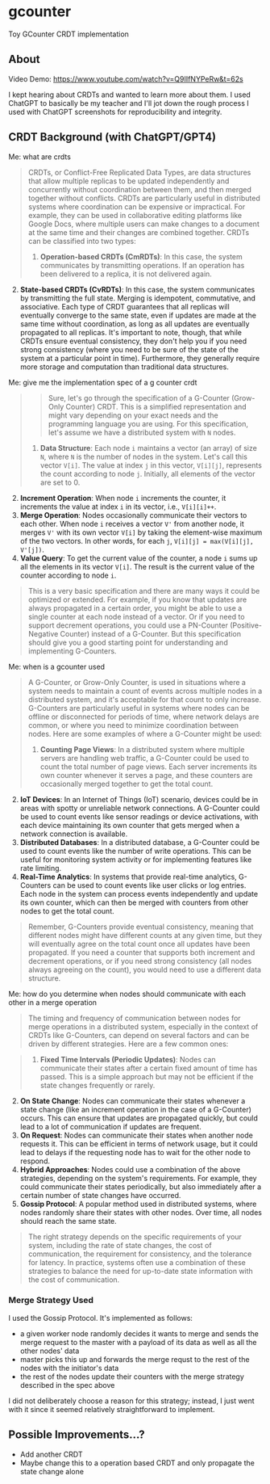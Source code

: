 # gcounter

Toy GCounter CRDT implementation

## About 

Video Demo: https://www.youtube.com/watch?v=Q9IIfNYPeRw&t=62s

I kept hearing about CRDTs and wanted to learn more about them. I
used ChatGPT to basically be my teacher and I'll jot down the 
rough process I used with ChatGPT screenshots for reproducibility and 
integrity.

## CRDT Background (with ChatGPT/GPT4)

Me: what are crdts
> CRDTs, or Conflict-Free Replicated Data Types, are data structures that allow multiple replicas to be updated independently and concurrently without coordination between them, and then merged together without conflicts.
CRDTs are particularly useful in distributed systems where coordination can be expensive or impractical. For example, they can be used in collaborative editing platforms like Google Docs, where multiple users can make changes to a document at the same time and their changes are combined together.
CRDTs can be classified into two types:
> 1. **Operation-based CRDTs (CmRDTs)**: In this case, the system communicates by transmitting operations. If an operation has been delivered to a replica, it is not delivered again.
2. **State-based CRDTs (CvRDTs)**: In this case, the system communicates by transmitting the full state. Merging is idempotent, commutative, and associative.
Each type of CRDT guarantees that all replicas will eventually converge to the same state, even if updates are made at the same time without coordination, as long as all updates are eventually propagated to all replicas.
It's important to note, though, that while CRDTs ensure eventual consistency, they don't help you if you need strong consistency (where you need to be sure of the state of the system at a particular point in time). Furthermore, they generally require more storage and computation than traditional data structures.

Me: give me the implementation spec of a g counter crdt
> > Sure, let's go through the specification of a G-Counter (Grow-Only Counter) CRDT. This is a simplified representation and might vary depending on your exact needs and the programming language you are using. For this specification, let's assume we have a distributed system with `N` nodes.
> 1. **Data Structure**: Each node `i` maintains a vector (an array) of size `N`, where `N` is the number of nodes in the system. Let's call this vector `V[i]`. The value at index `j` in this vector, `V[i][j]`, represents the count according to node `j`. Initially, all elements of the vector are set to 0.
2. **Increment Operation**: When node `i` increments the counter, it increments the value at index `i` in its vector, i.e., `V[i][i]++`.
3. **Merge Operation**: Nodes occasionally communicate their vectors to each other. When node `i` receives a vector `V'` from another node, it merges `V'` with its own vector `V[i]` by taking the element-wise maximum of the two vectors. In other words, for each `j`, `V[i][j] = max(V[i][j], V'[j])`.
4. **Value Query**: To get the current value of the counter, a node `i` sums up all the elements in its vector `V[i]`. The result is the current value of the counter according to node `i`.

> This is a very basic specification and there are many ways it could be optimized or extended. For example, if you know that updates are always propagated in a certain order, you might be able to use a single counter at each node instead of a vector. Or if you need to support decrement operations, you could use a PN-Counter (Positive-Negative Counter) instead of a G-Counter. But this specification should give you a good starting point for understanding and implementing G-Counters.

Me: when is a gcounter used
> A G-Counter, or Grow-Only Counter, is used in situations where a system needs to maintain a count of events across multiple nodes in a distributed system, and it's acceptable for that count to only increase. G-Counters are particularly useful in systems where nodes can be offline or disconnected for periods of time, where network delays are common, or where you need to minimize coordination between nodes.
Here are some examples of where a G-Counter might be used:
> 1. **Counting Page Views**: In a distributed system where multiple servers are handling web traffic, a G-Counter could be used to count the total number of page views. Each server increments its own counter whenever it serves a page, and these counters are occasionally merged together to get the total count.
2. **IoT Devices**: In an Internet of Things (IoT) scenario, devices could be in areas with spotty or unreliable network connections. A G-Counter could be used to count events like sensor readings or device activations, with each device maintaining its own counter that gets merged when a network connection is available.
3. **Distributed Databases**: In a distributed database, a G-Counter could be used to count events like the number of write operations. This can be useful for monitoring system activity or for implementing features like rate limiting.
4. **Real-Time Analytics**: In systems that provide real-time analytics, G-Counters can be used to count events like user clicks or log entries. Each node in the system can process events independently and update its own counter, which can then be merged with counters from other nodes to get the total count.

> Remember, G-Counters provide eventual consistency, meaning that different nodes might have different counts at any given time, but they will eventually agree on the total count once all updates have been propagated. If you need a counter that supports both increment and decrement operations, or if you need strong consistency (all nodes always agreeing on the count), you would need to use a different data structure.

Me: how do you determine when nodes should communicate with each other in a merge operation
> The timing and frequency of communication between nodes for merge operations in a distributed system, especially in the context of CRDTs like G-Counters, can depend on several factors and can be driven by different strategies. Here are a few common ones:

> 1. **Fixed Time Intervals (Periodic Updates)**: Nodes can communicate their states after a certain fixed amount of time has passed. This is a simple approach but may not be efficient if the state changes frequently or rarely.
2. **On State Change**: Nodes can communicate their states whenever a state change (like an increment operation in the case of a G-Counter) occurs. This can ensure that updates are propagated quickly, but could lead to a lot of communication if updates are frequent.
3. **On Request**: Nodes can communicate their states when another node requests it. This can be efficient in terms of network usage, but it could lead to delays if the requesting node has to wait for the other node to respond.
4. **Hybrid Approaches**: Nodes could use a combination of the above strategies, depending on the system's requirements. For example, they could communicate their states periodically, but also immediately after a certain number of state changes have occurred.
5. **Gossip Protocol**: A popular method used in distributed systems, where nodes randomly share their states with other nodes. Over time, all nodes should reach the same state.

> The right strategy depends on the specific requirements of your system, including the rate of state changes, the cost of communication, the requirement for consistency, and the tolerance for latency. In practice, systems often use a combination of these strategies to balance the need for up-to-date state information with the cost of communication.

### Merge Strategy Used
I used the Gossip Protocol. It's implemented as follows:
* a given worker node randomly decides it wants to merge and sends the merge request to the master with a payload of its data as well as all the other nodes' data
* master picks this up and forwards the merge requst to the rest of 
the nodes with the initiator's data
* the rest of the nodes update their counters with the merge strategy 
described in the spec above

I did not deliberately choose a reason for this strategy; instead, I 
just went with it since it seemed relatively straightforward to implement.

## Possible Improvements...?
* Add another CRDT
* Maybe change this to a operation based CRDT and only propagate the 
state change alone
